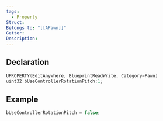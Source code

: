 ```yaml
---
tags:
  - Property
Struct: 
Belongs to: "[[APawn]]"
Getter: 
Description:
---
```


## Declaration

```cpp
UPROPERTY(EditAnywhere, BlueprintReadWrite, Category=Pawn)
uint32 bUseControllerRotationPitch:1;
```

## Example

```cpp
bUseControllerRotationPitch = false;
```
